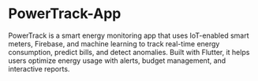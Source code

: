 # PowerTrack-App
PowerTrack is a smart energy monitoring app that uses IoT-enabled smart meters, Firebase, and machine learning to track real-time energy consumption, predict bills, and detect anomalies. Built with Flutter, it helps users optimize energy usage with alerts, budget management, and interactive reports.
